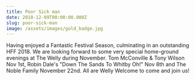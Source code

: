 ```yaml
---
title: Poor Sick man
date: 2018-12-09T00:00:00.000Z
slug: poor-sick-man
image: /assets/images/gold_badge.jpg
---
```

Having enjoyed a Fantastic Festival Season, culminating in an outstanding HFF 2018. We are looking forward to some very special home-ground evenings at The Welly during November. Tom McConville & Tony Wilson Nov 1st, Robin Dale's "Down The Sands To Whitby Oh!" Nov 8th and The Noble Family November 22nd. All are Welly Welcome to come and join us!